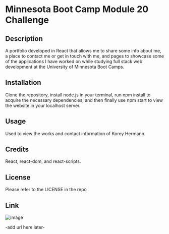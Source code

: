 # Minnesota Boot Camp Module 20 Challenge

## Description

A portfolio developed in React that allows me to share some info about me, a place to contact me or get in touch with me, and pages to showcase some of the applications I have worked on while studying full stack web development at the University of Minnesota Boot Camps.

## Installation

Clone the repository, install node.js in your terminal, run npm install to acquire the necessary dependencies, and then finally use npm start to view the website in your localhost server.

## Usage

Used to view the works and contact information of Korey Hermann.

## Credits

React, react-dom, and react-scripts.

## License

Please refer to the LICENSE in the repo

## Link
![image](https://github.com/KoreyHermann/react-portfolio/assets/118943682/d4772921-32bc-4548-aa3d-4c8cf5284312)

-add url here later-

